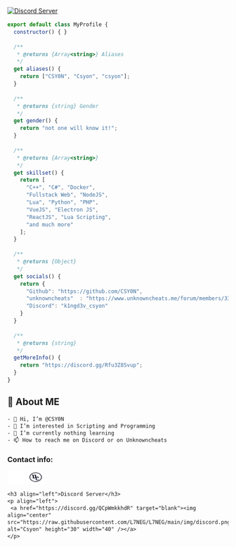 [![Discord Server](https://img.shields.io/discord/1025804814183047218?color=5865F2&label=CSY0N%20Community%20Discord&logo=discord&logoColor=fff&style=flat-square)](https://discord.gg/QCpWmkkhdR)
```js
export default class MyProfile {
  constructor() { }

  /**
   * @returns {Array<string>} Aliases
   */
  get aliases() {
    return ["CSY0N", "Csyon", "csyon"];
  }

  /**
   * @returns {string} Gender
   */
  get gender() {
    return "not one will know it!";
  }

  /**
   * @returns {Array<string>}
   */
  get skillset() {
    return [
      "C++", "C#", "Docker",
      "Fullstack Web", "NodeJS",
      "Lua", "Python", "PHP",
      "VueJS", "Electron JS",
      "ReactJS", "Lua Scripting",
      "and much more"
    ];
  }

  /**
   * @returns {Object}
   */
  get socials() {
    return {
      "Github": "https://github.com/CSY0N",
      "unknowncheats"  : "https://www.unknowncheats.me/forum/members/3381795.html",
      "Discord": "k1ngd3v_csyon"
    }
  }

  /**
   * @returns {string}
   */
  getMoreInfo() {
    return "https://discord.gg/Rfu3Z8Svup";
  }
}
```
## 🤹 About ME
```
- 👋 Hi, I’m @CSY0N
- 👀 I’m interested in Scripting and Programming
- 🌱 I’m currently nothing learning
- 📫 How to reach me on Discord or on Unknowncheats
```

<h3 align="left">Contact info:</h3>
<p align="left">
<a href="https://discord.com/users/1072496057243672586" target="blank"><img align="center" src="https://github.com/CSY0N/CSY0N/blob/main/img/discord.png" alt="CSY0N" height="30" width="40" /></a> 
<a href="https://www.unknowncheats.me/forum/members/3381795.html" target="blank"><img align="center" src="https://github.com/CSY0N/CSY0N/blob/main/img/ukc.png" alt="CSY0N" height="30" width="40" /></a>
</p>  

<!---
CSY0N/CSY0N is a ✨ special ✨ repository because its `README.md` (this file) appears on your GitHub profile.
You can click the Preview link to take a look at your changes.
--->
```
<h3 align="left">Discord Server</h3>
<p align="left">
 <a href="https://discord.gg/QCpWmkkhdR" target="blank"><img align="center" src="https://raw.githubusercontent.com/L7NEG/L7NEG/main/img/discord.png" alt="Csyon" height="30" width="40" /></a>
</p>

